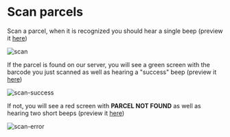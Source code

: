 # Scan parcels

Scan a parcel, when it is recognized you should hear a single beep (preview it [here](https://clyp.it/irpoec3u))

![scan](images/scan.png)

If the parcel is found on our server, you will see a green screen with the barcode you just scanned
as well as hearing a "success" beep (preview it [here](https://clyp.it/kpwe1iog))

![scan-success](images/scan-success.png)

If not, you will see a red screen with **PARCEL NOT FOUND** as well as hearing two short beeps (preview it [here](https://clyp.it/e405lxrp))

![scan-error](images/scan-error.png)